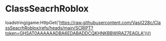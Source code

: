 # ClassSeacrhRoblox

loadstring(game:HttpGet('https://raw.githubusercontent.com/Vasil228c/ClassSeacrhRoblox/refs/heads/main/SCRIPT?token=GHSAT0AAAAAADBA6EDABADDCQKHNKBBWIRAZ7EAGLA'))()
